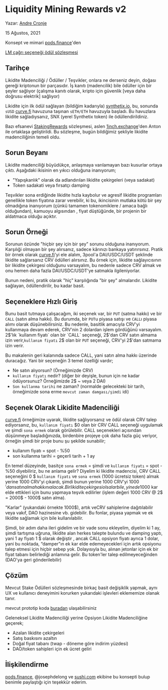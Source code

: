 # Liquidity Mining Rewards v2

Yazar: [Andre Cronje](https://twitter.com/AndreCronjeTech)</br>

15 Ağustos, 2021

Konsept ve mimari [pods.finance](https://www.pods.finance/)'den

[LM çağrı seçeneği ödül sözleşmesi](https://twitter.com/AndreCronjeTech/status/1426580528510251008)

## **Tarihçe**

Likidite Madenciliği / Ödüller / Teşvikler, onlara ne derseniz deyin, doğası gereği kriptonun bir parçasıdır. İş kanıtı (madencilik) bile ödüller için bir şeyler sağlıyor (çalışma kanıtı olarak, kripto için güvenlik \[veya daha doğrusu elektrik\] sağlıyor)

Likidite için ilk ödül sağlayan (bildiğim kadarıyla) [synthetix.io](https://synthetix.io/), bu, sonunda `sUSD` [curve.fi](https://curve.fi/) havuzuna taşınan `sETH/ETH` havuzuyla başladı. Bu havuzlara likidite sağladıysanız, SNX (yerel Synthetix token) ile ödüllendirildiniz.

Bazı efsanevi [StakingRewards](https://github.com/Synthetixio/synthetix/blob/develop/contracts/StakingRewards.sol) sözleşmesi, aslen [1inch.exchange](https://1inch.exchange/)'den Anton ile ortaklaşa geliştirildi. Bu sözleşme, bugün bildiğimiz şekliyle likidite madenciliğinin temeli oldu.

## **Sorun Beyanı**

Likidite madenciliği büyüdükçe, anlaşmaya varılamayan bazı kusurlar ortaya çıktı. Aşağıdaki ikisinin en yıkıcı olduğuna inanıyorum;

- "Yapışkanlık" olarak da adlandırılan likidite çekirgeleri (veya sadakat)
- Token sadakati veya fırsatçı damping

Teşvikler sona erdiğinde likidite hızla kaybolur ve agresif likidite programları genellikle token fiyatına zarar verebilir, ki bu, ikincisinin mutlaka kötü bir şey olmadığına inanıyorum (çünkü tamamen tokenomiklere / amaca bağlı olduğundan), kamuoyu algısından , fiyat düştüğünde, bir projenin bir aldatmaca olduğu açıktır.

## **Sorun Örneği**

Sorunun özünde "hiçbir şey için bir şey" sorunu olduğuna inanıyorum. Karşılıği olmayan bir şey alırsanız, sadece kârınızı bankaya yatırırsınız. Pratik bir örnek olarak [curve.fi](https://curve.fi/)'yi ele alalım, 3pool'a DAI/USDC/USDT şeklinde likidite sağlarsanız CRV ödülleri alırsınız. Bu örnek için, likidite sağlayıcısının bir likidite çekirgesi olduğunu varsayalım, bu nedenle sadece CRV almak ve onu hemen daha fazla DAI/USDC/USDT'ye satmakla ilgileniyorlar.

Bunun nedeni, pratik olarak "hiç" karşılığında "bir şey" almalarıdır. Likidite sağlayan, ödüllendirilir, bu kadar basit.

## **Seçeneklere Hızlı Giriş**

Bunu basit tutmaya çalışacağım, iki seçenek var, bir `PUT` (satma hakkı) ve bir `CALL` (satın alma hakkı). Bu durumda, bir `PUT`u piyasa satışı ve `CALL`ı piyasa alımı olarak düşünebilirsiniz. Bu nedenle, basitlik amacıyla CRV'yi kullanmaya devam ederek, CRV'nin 2 dolardan işlem gördüğünü varsayalım. 2$'lık `kullanım fiyatı` olan bir `CALL` seçeneği, 2$'dan CRV satın almama izin verir,`kullanım fiyatı` 2$ olan bir `PUT` seçeneği, CRV'yi 2$'dan satmama izin verir.

Bu makalenin geri kalanında sadece CALL, yani satın alma hakkı üzerinde duracağız. Yani bir seçeneğin 3 temel özelliği vardır;

-  Ne satın alıyorsun? (Örneğimizde CRV)
- `kullanım fiyatı` nedir? (diğer bir deyişle, bunun için ne kadar ödüyorsunuz? Örneğimizde 2$ ~ veya 2 DAI)
- `Son kullanma tarihi` ne zaman? (normalde gelecekteki bir tarih, örneğimizde sona erme `mevcut zaman damgası/şimdi` idi)

## **Seçenek Olarak Likidite Madenciliği**

[curve.fi](https://curve.fi/) örneğimize uyarak, likidite sağlıyorsanız ve ödül olarak CRV talep ediyorsanız, bu, `kullanım fiyatı` $0 olan bir CRV CALL seçeneği uygulamak ve şimdi `sona ermek` olarak görülebilir. CALL seçenekleri açısından düşünmeye başladığınızda, birdenbire projeye çok daha fazla güç veriyor, örneğin şimdi bir proje bunu şu şekilde sunabilir;

- kullanım fiyatı = spot - %50
- son kullanma tarihi = geçerli tarih + 1 ay

En temel düzeyinde, basitçe `sona ermek` = şimdi ve `kullanım fiyatı` = spot - %50 diyebiliriz, bu ne anlama gelir? Diyelim ki likidite madencisi, CRV CALL seçeneğini 0 $ `kullanım fiyatı` ve `sona ermek` (1000 ücretsiz token) almak yerine 1000 CRV'yi çıkardı, şimdi bunun yerine 1000 CRV'yi 1000 $'dan satın alma hakkını alacak. Bir likidite çekirgesi olsalar bile, yine de 1000$ kar elde ettikleri için bunu yapmaya teşvik edilirler (işlem değeri 1000 CRV @ 2$ = 2000$ - 1000$ satın alma).

"Karlar" (yukarıdaki örnekte 1000$), artık veCRV sahiplerine dağıtılabilir veya vakıf, DAO hazinesine vb. gidebilir. Bu fonlar, piyasa yapmak ve ek likidite sağlamak için bile kullanılabilir.

Şimdi, bir adım daha ileri gidelim ve bir vade sonu ekleyelim, diyelim ki 1 ay, şimdi tartışma uğruna, likidite alan herkes talepte bulundu ve damping yaptı, yani 1 ay fiyatı 1 $ olarak değiştir , ancak CALL opsiyon fiyatı ayrıca 1 dolar, yani bu noktada, “damper”ın ek kar elde edemeyecekleri için artık opsiyonu talep etmesi için hiçbir sebep yok. Dolayısıyla bu, alınan jetonlar için ek bir fiyat tabanı belirlediği anlamına gelir. Bu token'ler talep edilmeyeceğinden (DAO'ya geri gönderilebilir)

## **Çözüm**

Mevcut Stake Ödülleri sözleşmesinde birkaç basit değişiklik yapmak, aynı UX ve kullanıcı deneyimini korurken yukarıdaki işlevleri eklememize olanak tanır.

mevcut prototip koda [buradan](https://gist.github.com/andrecronje/6c3da8b294488001adeda528f70bc301)  ulaşabilirsiniz

Geleneksel Likidite Madenciliği yerine Opsiyon Likidite Madenciliğine geçerek;

- Azalan likidite çekirgeleri
- Satış baskısını azaltın
- Doğal fiyat tabanı (twap - döneme göre indirim yüzdesi)
- DAO/token sahipleri için ek ücret geliri

## **İlişkilendirme**

[pods.finance](https://www.pods.finance/), @josephdelong ve [sushi.com](https://sushi.com/) ekibine bu konsepti bulup benimle paylaştığı için teşekkür ederim.
